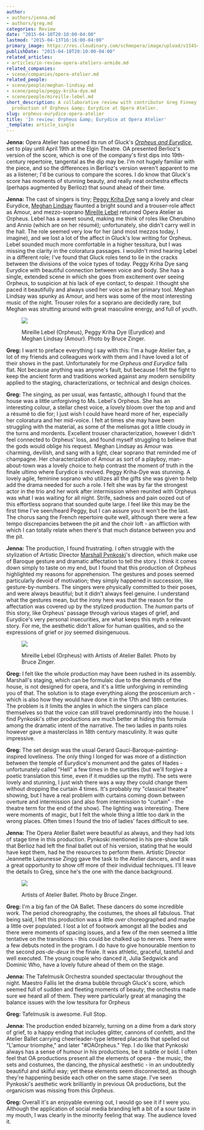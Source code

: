 ```yaml
---
author:
- authors/jenna.md
- authors/greg.md
categories: Review
date: "2015-04-10T20:10:00-04:00"
lastmod: "2015-04-13T16:16:00-04:00"
primary_image: https://res.cloudinary.com/schmopera/image/upload/v1545409169/media/webhook-uploads/1428711043690/Orpheus_Fotor.jpg.jpg
publishDate: "2015-04-10T20:10:00-04:00"
related_articles:
- articles/in-review-opera-ateliers-armide.md
related_companies:
- scene/companies/opera-atelier.md
related_people:
- scene/people/meghan-lindsay.md
- scene/people/peggy-kriha-dye.md
- scene/people/mireille-lebel.md
short_description: A collaborative review with contributor Greg Finney of Opera Atelier
  production of Orpheus &amp; Eurydice at Opera Atelier.
slug: orpheus-eurydice-opera-atelier
title: 'In review: Orpheus &amp; Eurydice at Opera Atelier'
_template: article_single
---
```


**Jenna:** Opera Atelier has opened its run of Gluck's [_Orpheus and Eurydice_](http://www.operaatelier.com/season/14-15-season/), set to play until April 19th at the Elgin Theatre. OA presented Berlioz's version of the score, which is one of the company's first dips into 19th-century repertoire, tangental as the dip may be. I'm not hugely familiar with the piece, and so the differences in Berlioz's version weren't apparent to me as a listener; I'd be curious to compare the scores. I do know that Gluck's score has moments of stunning beauty, and really neat orchestra effects (perhaps augmented by Berlioz) that sound ahead of their time.

**Jenna:** The cast of singers is tiny; [Peggy Kriha Dye](https://www.facebook.com/peggykrihadyeofficial) sang a lovely and clear Eurydice, [Meghan Lindsay](http://www.meghanlindsay.com/) flaunted a bright sound and a trouser-role affect as Amour, and mezzo-soprano [Mireille Lebel](http://www.mireillelebel.com/) returned Opera Atelier as Orpheus. Lebel has a sweet sound, making me think of roles like Cherubino and Annio (which are on her résumé); unfortunately, she didn't carry well in the hall. The role seemed very low for her (and most mezzos today, I imagine), and we lost a lot of the affect in Gluck's low writing for Orpheus. Lebel sounded much more comfortable in a higher tessitura, but I was missing the clarity in the coloratura passages. I wouldn't mind hearing Lebel in a different role; I've found that Gluck roles tend to lie in the cracks between the divisions of the voice types of today. Peggy Kriha Dye sang Eurydice with beautiful connection between voice and body. She has a single, extended scene in which she goes from excitement over seeing Orpheus, to suspicion at his lack of eye contact, to despair. I thought she paced it beautifully and always used her voice as her primary tool. Meghan Lindsay was spunky as Amour, and hers was some of the most interesting music of the night. Trouser roles for a soprano are decidedly rare, but Meghan was strutting around with great masculine energy, and full of youth.

<figure data-type="image">

![](https://res.cloudinary.com/schmopera/image/upload/v1545409169/media/webhook-uploads/1428865673577/Orpheus5_Fotor.jpg.jpg)

<figcaption>Mireille Lebel (Orpheus), Peggy Kriha Dye (Eurydice) and Meghan Lindsay (Amour). Photo by Bruce Zinger.</figcaption>
</figure>


**Greg:** I want to preface everything I say with this: I'm a huge Atelier fan, a lot of my friends and colleagues work with them and I have loved a lot of their shows in the past. Unfortunately for me _Orpheus and Eurydice_ falls flat. Not because anything was anyone's fault, but because I felt the fight to keep the ancient form and traditions worked against any modern sensibility applied to the staging, characterizations, or technical and design choices.

**Greg:** The singing, as per usual, was fantastic, although I found that the house was a little unforgiving to Ms. Lebel's Orpheus. She has an interesting colour, a stellar chest voice, a lovely bloom over the top and and a résumé to die for; I just wish I could have heard more of her, especially her coloratura and her mid-voice. I felt at times she may have been struggling with the material, as some of the melismas got a little cloudy in the turns and mordents. Excellent trouser characterization, however I didn't feel connected to Orpheus' loss, and found myself struggling to believe that the gods would oblige his request. Meghan Lindsay as Amour was charming, devilish, and sang with a light, clear soprano that reminded me of champagne. Her characterization of Amour as sort of a playboy, man-about-town was a lovely choice to help contrast the moment of truth in the finale ultimo where Eurydice is revived. Peggy Kriha-Dye was stunning. A lovely agile, feminine soprano who utilizes all the gifts she was given to help add the drama needed for such a role. I felt she was by far the strongest actor in the trio and her work after intermission when reunited with Orpheus was what I was waiting for all night. Strife, sadness and pain oozed out of this effortless soprano that sounded quite large. I feel like this may be the first time I've seen/heard Peggy, but I can assure you it won't be the last. The chorus sang the French repertoire quite well, although there were a few tempo discrepancies between the pit and the choir loft - an affliction with which I can totally relate when there's that much distance between you and the pit.

**Jenna:** The production, I found frustrating. I often struggle with the stylization of Artistic Director [Marshall Pynkoski](http://www.operaatelier.com/about/creative-team/)'s direction, which make use of Baroque gesture and dramatic affectation to tell the story. I think it comes down simply to taste on my end, but I found that this production of _Orpheus_ highlighted my reasons for apprehension. The gestures and poses seemed particularly devoid of motivation; they simply happened in succession, like gesture-by-numbers. The singers were physically committed to their poses, and were always beautiful; but it didn't always feel genuine. I understand what the gestures mean, but the irony here was that the reason for the affectation was covered up by the stylized production. The _human_ parts of this story, like Orpheus' passage through various stages of grief, and Eurydice's very personal insecurities, are what keeps this myth a relevant story. For me, the aesthetic didn't allow for human qualities, and so the expressions of grief or joy seemed disingenuous.

<figure data-type="image">

![](https://res.cloudinary.com/schmopera/image/upload/v1545409169/media/webhook-uploads/1428865853817/Orpheus2_Fotor.jpg.jpg)

<figcaption>Mireille Lebel (Orpheus) with Artists of Atelier Ballet. Photo by Bruce Zinger.</figcaption>
</figure>

**Greg:** I felt like the whole production may have been rushed in its assembly. Marshall's staging, which can be formulaic due to the demands of the house, is not designed for opera, and it's a little unforgiving in reminding you of that. The solution is to stage everything along the proscenium arch - which is also how they would have done it in the 17th and 18th centuries. The problem is it limits the angles in which the singers can place themselves so that the voice can still travel predominantly into the house. I find Pynkoski's other productions are much better at hiding this formula among the dramatic intent of the narrative. The two ladies in pants roles however gave a masterclass in 18th century masculinity. It was quite impressive.

**Greg:** The set design was the usual Gerard Gauci-Baroque-painting-inspired loveliness. The only thing I longed for was more of a distinction between the temple of Eurydice's monument and the gates of Hades - unfortunately called "Hell" a few times in the surtitles (but we'll forgive a poetic translation this time, even if it muddies up the myth). The sets were lovely and stunning, I just wish there was a way they could change them without dropping the curtain 4 times. It's probably my "classical theatre" showing, but I have a real problem with curtains coming down between overture and intermission (and also from intermission to "curtain" - the theatre term for the end of the show). The lighting was interesting. There were moments of magic, but I felt the whole thing a little too dark in the wrong places. Often times I found the trio of ladies' faces difficult to see.

**Jenna:** The Opera Atelier Ballet were beautiful as always, and they had lots of stage time in this production. Pynkoski mentioned in his pre-show talk that Berlioz had left the final ballet out of his version, stating that he would have kept them, had he the resources to perform them. Artistic Director Jeannette Lajeunesse Zingg gave the task to the Atelier dancers, and it was a great opportunity to show off more of their individual techniques. I'll leave the details to Greg, since he's the one with the dance background.

<figure data-type="image">

![](https://res.cloudinary.com/schmopera/image/upload/v1545409169/media/webhook-uploads/1428865919503/Orpheus3_Fotor.jpg.jpg)

<figcaption>Artists of Atelier Ballet. Photo by Bruce Zinger.</figcaption>
</figure>

**Greg:** I'm a big fan of the OA Ballet. These dancers do some incredible work. The period choreography, the costumes, the shoes all fabulous. That being said, I felt this production was a little _over_ choreographed and maybe a little over populated. I lost a lot of footwork amongst all the bodies and there were moments of spacing issues, and a few of the men seemed a little tentative on the transitions - this could be chalked up to nerves. There were a few debuts noted in the program. I do have to give honourable mention to the second _pas-de-deux_ in the finale. It was athletic, graceful, tasteful and well executed. The young couple who danced it, Julia Sedgwick and Dominic Who, have a lovely future ahead of them on the stage.

**Jenna:** The Tafelmusik Orchestra sounded spectacular throughout the night. Maestro Fallis let the drama bubble through Gluck's score, which seemed full of sudden and fleeting moments of beauty; the orchestra made sure we heard all of them. They were particularly great at managing the balance issues with the low tessitura for Orpheus

**Greg:** Tafelmusik is awesome. Full Stop.

**Jenna:** The production ended bizarrely, turning on a dime from a dark story of grief, to a happy ending that includes glitter, cannons of confetti, and the Atelier Ballet carrying cheerleader-type lettered placards that spelled out "L'amour triomphe," and later "#OAOrpheus." Yep. I do like that Pynkoski always has a sense of humour in his productions, be it subtle or bold. I often feel that OA productions present all the elements of opera - the music, the sets and costumes, the dancing, the physical aesthetic - in an undoubtedly beautiful and skilful way; yet these elements seem disconnected, as though they're happening beside each other on the same stage. I've seen Pynkoski's aesthetic work brilliantly in previous OA productions, but the organicism was missing from this _Orpheus_.

**Greg:** Overall it's an enjoyable evening out, I would go see it if I were you. Although the application of social media branding left a bit of a sour taste in my mouth, I was clearly in the minority feeling that way. The audience loved it.
